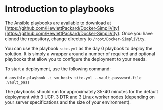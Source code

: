 # Introduction to playbooks

The Ansible playbooks are available to download at [https://github.com/HewlettPackard/Docker-SimpliVity](https://github.com/HewlettPackard/Docker-SimpliVity). Once you have cloned the repository, change directory to `/root/Docker-SimpliVity`.

You can use the playbook `site.yml` as the day 0 playbook to deploy the solution. It is simply a wrapper around a number of required and optional playbooks that allow you to configure the deployment to your needs.

To start a deployment, use the following command:

```
# ansible-playbook -i vm_hosts site.yml --vault-password-file .vault_pass
```

The playbooks should run for approximately 35-40 minutes for the default deployment with 3 UCP, 3 DTR and 3 Linux worker nodes (depending on your server specifications and the size of your environment).